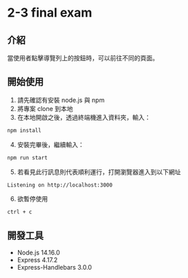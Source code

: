 # 2-3 final exam

## 介紹

當使用者點擊導覽列上的按鈕時，可以前往不同的頁面。

## 開始使用

1. 請先確認有安裝 node.js 與 npm
2. 將專案 clone 到本地
3. 在本地開啟之後，透過終端機進入資料夾，輸入：

  ```bash
  npm install
  ```

4. 安裝完畢後，繼續輸入：

  ```bash
  npm run start
  ```
  
5. 若看見此行訊息則代表順利運行，打開瀏覽器進入到以下網址

  ```bash
  Listening on http://localhost:3000
  ```

6. 欲暫停使用

  ```bash
  ctrl + c
  ```

## 開發工具
- Node.js 14.16.0
- Express 4.17.2
- Express-Handlebars 3.0.0

